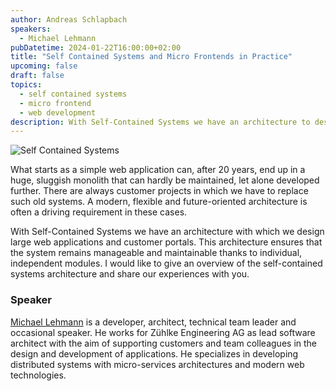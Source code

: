 ```yaml
---
author: Andreas Schlapbach
speakers:
  - Michael Lehmann
pubDatetime: 2024-01-22T16:00:00+02:00
title: "Self Contained Systems and Micro Frontends in Practice"
upcoming: false
draft: false
topics:
  - self contained systems
  - micro frontend
  - web development
description: With Self-Contained Systems we have an architecture to design large web applications and customer portals. This architecture ensures that the system remains manageable and maintainable thanks to individual, independent modules. This talk gives an overview of the self-contained systems architecture as well as lessons learned.
---
```


![Self Contained Systems](@assets/images/self-contained-systems.svg)

What starts as a simple web application can, after 20 years, end up in a huge, sluggish monolith that can hardly be maintained, let alone developed further. There are always customer projects in which we have to replace such old systems. A modern, flexible and future-oriented architecture is often a driving requirement in these cases.

With Self-Contained Systems we have an architecture with which we design large web applications and customer portals. This architecture ensures that the system remains manageable and maintainable thanks to individual, independent modules. I would like to give an overview of the self-contained systems architecture and share our experiences with you.

### Speaker

[Michael Lehmann](https://www.linkedin.com/in/michael-lehmann-694b6799/) is a developer, architect, technical team leader and occasional speaker. He works for Zühlke Engineering AG as lead software architect with the aim of supporting customers and team colleagues in the design and development of applications. He specializes in developing distributed systems with micro-services architectures and modern web technologies.

